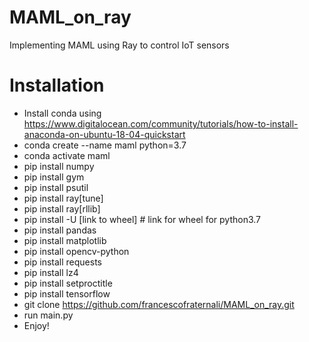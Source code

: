 # MAML_on_ray
Implementing MAML using Ray to control IoT sensors

# Installation
- Install conda using https://www.digitalocean.com/community/tutorials/how-to-install-anaconda-on-ubuntu-18-04-quickstart
- conda create --name maml python=3.7
- conda activate maml
- pip install numpy
- pip install gym
- pip install psutil
- pip install ray[tune]
- pip install ray[rllib]
- pip install -U [link to wheel] # link for wheel for python3.7
- pip install pandas
- pip install matplotlib
- pip install opencv-python
- pip install requests
- pip install lz4
- pip install setproctitle
- pip install tensorflow
- git clone https://github.com/francescofraternali/MAML_on_ray.git
- run main.py
- Enjoy!
